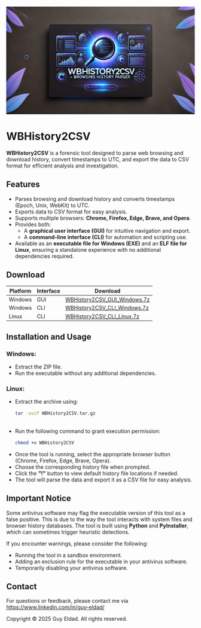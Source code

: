 <p align="center">
  <img src="WBHistory2CSV.jpg" alt="WBHistory2CSV Banner" width="850">
</p>

# WBHistory2CSV

**WBHistory2CSV** is a forensic tool designed to parse web browsing and download history, convert timestamps to UTC, and export the data to CSV format for efficient analysis and investigation.

## Features
- Parses browsing and download history and converts timestamps (Epoch, Unix, WebKit) to UTC.
- Exports data to CSV format for easy analysis.
- Supports multiple browsers: **Chrome, Firefox, Edge, Brave, and Opera**.
- Provides both:
  - A **graphical user interface (GUI)** for intuitive navigation and export.
  - A **command-line interface (CLI)** for automation and scripting use.
- Available as an **executable file for Windows (EXE)** and an **ELF file for Linux**, ensuring a standalone experience with no additional dependencies required.

## Download

| Platform | Interface | Download |
|----------|-----------|----------|
| Windows  | GUI       | [WBHistory2CSV_GUI_Windows.7z](./WBHistory2CSV_GUI_Windows.7z) |
| Windows  | CLI       | [WBHistory2CSV_CLI_Windows.7z](./WBHistory2CSV_CLI_Windows.7z) |
| Linux    | CLI       | [WBHistory2CSV_CLI_Linux.7z](./WBHistory2CSV_CLI_Linux.7z) |


## Installation and Usage

### Windows:
- Extract the ZIP file.
- Run the executable without any additional dependencies.

### Linux:
- Extract the archive using:
  ```bash
  tar -xvzf WBHistory2CSV.tar.gz
 
- Run the following command to grant execution permission:
  ```bash
  chmod +x WBHistory2CSV

- Once the tool is running, select the appropriate browser button (Chrome, Firefox, Edge, Brave, Opera).
- Choose the corresponding history file when prompted.
- Click the **"!"** button to view default history file locations if needed.
- The tool will parse the data and export it as a CSV file for easy analysis.

## Important Notice

Some antivirus software may flag the executable version of this tool as a false positive. This is due to the way the tool interacts with system files and browser history databases. The tool is built using **Python** and **PyInstaller**, which can sometimes trigger heuristic detections.

If you encounter warnings, please consider the following:

- Running the tool in a sandbox environment.
- Adding an exclusion rule for the executable in your antivirus software.
- Temporarily disabling your antivirus software.

## Contact

For questions or feedback, please contact me via https://www.linkedin.com/in/guy-eldad/


Copyright
© 2025 Guy Eldad. All rights reserved.
